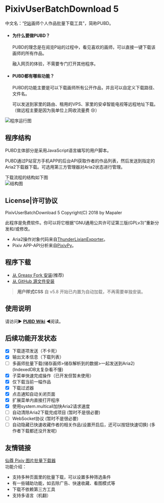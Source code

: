 # PixivUserBatchDownload 5
中文名：“[P站](http://www.pixiv.net/member.php?id=3896348)画师个人作品批量下载工具”，简称PUBD。

* #### 为什么要做PUBD？
  PUBD的理念是在阅览P站的过程中，看见喜欢的画师，可以直接一键下载该画师的所有作品。

  融入网页的体验，不需要专门打开其他程序。
  
* #### PUBD都有哪些功能？
  PUBD的功能主要是可以下载画师所有公开作品，并且可以自定义下载路径、文件名。
  
  可以发送到家里的路由、租用的VPS、家里的安卓智能电视等远程地址下载。（做远程主要是因为我单位上网收流量费 :cry:）

![程序运行图](https://raw.githubusercontent.com/wiki/Mapaler/PixivUserBatchDownload/images/preview.png)

## 程序结构
PUBD主体部分是采用JavaScript语言编写的用户脚本。

PUBD通过P站官方手机APP的后台API获取作者的作品列表，然后发送到指定的Aria2下载器下载。可选用第三方管理器对Aria2状态进行管理。

下载流程的结构如下图<br>
![结构图](https://raw.githubusercontent.com/wiki/Mapaler/PixivUserBatchDownload/images/structure.jpg)

## License|许可协议
PixivUserBatchDownload 5 Copyright(C) 2018 by Mapaler

此程序是免费软件。你可以将它根据“GNU通用公共许可证第三版(GPLv3)”重新分发和/或修改。

* Aria2操作对象代码来自[ThunderLixianExporter](https://github.com/binux/ThunderLixianExporter)。
* Pixiv APP-API分析来自[PixivPy](https://github.com/upbit/pixivpy)。

## 程序下载
* [从 Greasy Fork 安装](https://greasyfork.org/zh-CN/scripts/17879)(推荐)
* [从 GitHub 源文件安装](https://github.com/Mapaler/PixivUserBatchDownload/raw/master/PixivUserBatchDownload.user.js)
> **用户样式CSS** 自 v5.8 开始已内置为自动加载，不再需要单独安装。

## 使用说明
请访问▶ **[PUBD Wiki](https://github.com/Mapaler/PixivUserBatchDownload/wiki)** ◀阅读。

## 后续功能开发状态
- [x] 下载逐项发送（不卡死）
- [x] 输出文本信息（下载列表）
- [ ] 多画师批量下载(储存画师>储存解析到的数据>一起发送到Aria2) (IndexedDB太复杂看不懂)
- [x] 子菜单快速完成操作（已开发但暂未使用）
- [x] 仅下载当前一幅作品
- [x] 下载过滤器
- [x] 点击通知自动关闭页面
- [x] 扩展菜单内直接打开程序
- [x] 使用system.multicall加快Aria2请求速度
- [ ] 自动清除Aria2下载完成项目 (暂时不是很必要)
- [ ] WebSocket协议 (暂时不是很必要)
- [ ] 自动隐藏已快速收藏作者的相关作品(设置开启后，还可以按钮快速切换) (多作者下载都还没开发呢)

## 友情链接
[仙尊 Pixiv 图片批量下载器](https://github.com/xuejianxianzun/XZPixivDownloader)  
功能介绍：  
* 支持多种页面里的批量下载，可以设置多种筛选条件
* 有一些辅助功能，如去除广告、快速收藏、看图模式等
* 下载不依赖第三方工具
* 支持多语言（机翻）